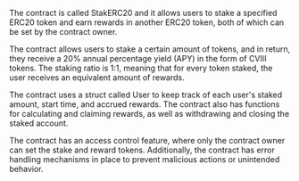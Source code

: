The contract is called StakERC20 and it allows users to stake a specified ERC20 token and earn rewards in another ERC20 token, both of which can be set by the contract owner.

The contract allows users to stake a certain amount of tokens, and in return, they receive a 20% annual percentage yield (APY) in the form of CVIII tokens. The staking ratio is 1:1, meaning that for every token staked, the user receives an equivalent amount of rewards.

The contract uses a struct called User to keep track of each user's staked amount, start time, and accrued rewards.
The contract also has functions for calculating and claiming rewards, as well as withdrawing and closing the staked account.

The contract has an access control feature, where only the contract owner can set the stake and reward tokens. Additionally, the contract has error handling mechanisms in place to prevent malicious actions or unintended behavior.

